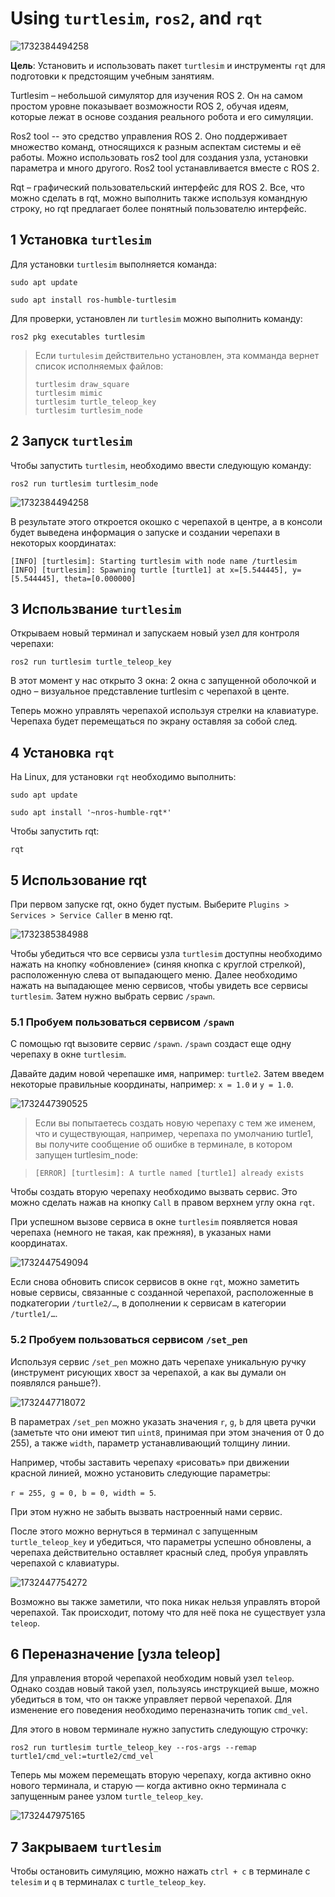 # Using `turtlesim`, `ros2`, and `rqt`

![1732384494258](image/Usingturtlesim,ros2,andrqt/1732384494258.png)

**Цель**: Установить и использовать пакет `turtlesim` и инструменты `rqt` для подготовки к предстоящим учебным занятиям.

Turtlesim – небольшой симулятор для изучения ROS 2. Он на самом простом уровне показывает возможности ROS 2, обучая идеям, которые лежат в основе создания реального робота и его симуляции.

Ros2 tool --  это средство управления ROS 2. Оно поддерживает множество команд, относящихся к разным аспектам системы и её работы. Можно использовать ros2 tool для создания узла, установки параметра и много другого. Ros2 tool устанавливается вместе с ROS 2.

Rqt – графический пользовательский интерфейс для ROS 2. Все, что можно сделать в rqt, можно выполнить также используя командную строку, но rqt предлагает более понятный пользователю интерфейс.

## 1 Установка `turtlesim`

Для установки `turtlesim` выполняется команда:

```shell
sudo apt update

sudo apt install ros-humble-turtlesim
```

Для проверки, установлен ли `turtlesim` можно выполнить команду:

```shell
ros2 pkg executables turtlesim
```

> Если `turtulesim` действительно установлен, эта комманда вернет список исполняемых файлов:
> ```shell
> turtlesim draw_square
> turtlesim mimic
> turtlesim turtle_teleop_key
> turtlesim turtlesim_node
> ```

## 2 Запуск `turtlesim`

Чтобы запустить `turtlesim`, необходимо ввести следующую команду:

```shell
ros2 run turtlesim turtlesim_node
```

![1732384494258](image/Usingturtlesim,ros2,andrqt/1732384494258.png)

В результате этого откроется окошко с черепахой в центре, а в консоли будет выведена информация о запуске и создании черепахи в некоторых координатах:

```shell
[INFO] [turtlesim]: Starting turtlesim with node name /turtlesim
[INFO] [turtlesim]: Spawning turtle [turtle1] at x=[5.544445], y=[5.544445], theta=[0.000000]
```

## 3 Использвание `turtlesim`

Открываем новый терминал и запускаем новый узел для контроля черепахи:

```shell
ros2 run turtlesim turtle_teleop_key
```

В этот момент у нас открыто 3 окна: 2 окна с запущенной оболочкой и одно – визуальное представление turtlesim с черепахой в центе.

Теперь можно управлять черепахой используя стрелки на клавиатуре. Черепаха будет перемещаться по экрану оставляя за собой след.

## 4 Установка `rqt`

На Linux, для установки `rqt` необходимо выполнить:

```shell
sudo apt update

sudo apt install '~nros-humble-rqt*'
```

Чтобы запустить rqt:

```shell
rqt
```

## 5 Использование rqt

При первом запуске rqt, окно будет пустым. Выберите `Plugins > Services > Service Caller` в меню rqt.

![1732385384988](image/Usingturtlesim,ros2,andrqt/1732385384988.png)

Чтобы убедиться что все сервисы узла `turtlesim` доступны необходимо нажать на кнопку «обновление» (синяя кнопка с круглой стрелкой), расположенную слева от выпадающего меню.
Далее необходимо нажать на выпадающее меню сервисов, чтобы увидеть все сервисы `turtlesim`. Затем нужно выбрать сервис `/spawn`.

### 5.1 Пробуем пользоваться сервисом `/spawn`

С помощью rqt вызовите сервис `/spawn`. `/spawn` создаст еще одну черепаху в окне `turtlesim`.

Давайте дадим новой черепашке имя, например: `turtle2`. Затем введем некоторые правильные координаты, например: `x = 1.0` и `y = 1.0`.

![1732447390525](image/Usingturtlesim,ros2,andrqt/1732447390525.png)

> Если вы попытаетесь создать новую черепаху с тем же именем, что и существующая, например, черепаха по умолчанию turtle1, вы получите сообщение об ошибке в терминале, в котором запущен turtlesim_node:

> ```shell
> [ERROR] [turtlesim]: A turtle named [turtle1] already exists
> ```

Чтобы создать вторую черепаху необходимо вызвать сервис. Это можно сделать нажав на кнопку `Call` в правом верхнем углу окна `rqt`.


При успешном вызове сервиса в окне `turtlesim` появляется новая черепаха (немного не такая, как прежняя), в указаных нами координатах.


![1732447549094](image/Usingturtlesim,ros2,andrqt/1732447549094.png)

Если снова обновить список сервисов в окне `rqt`, можно заметить новые сервисы, связанные с созданной черепахой, расположенные в подкатегории `/turtle2/…`, в дополнении к сервисам в категории `/turtle1/…`.

### 5.2 Пробуем пользоваться сервисом `/set_pen`

Используя сервис `/set_pen` можно дать черепахе уникальную ручку (инструмент рисующих хвост за черепахой, а как вы думали он появлялся раньше?). 

![1732447718072](image/Usingturtlesim,ros2,andrqt/1732447718072.png)

В параметрах `/set_pen` можно указать значения `r`, `g`, `b` для цвета ручки (заметьте что они имеют тип `uint8`, принимая при этом значения от 0 до 255), а также `width`, параметр устанавливающий толщину линии.

Например, чтобы заставить черепаху «рисовать» при движении красной линией, можно установить следующие параметры:

`r = 255, g = 0, b = 0, width = 5`.

При этом нужно не забыть вызвать настроенный нами сервис.

После этого можно вернуться в терминал с запущенным `turtle_teleop_key` и убедиться, что параметры успешно обновлены, а черепаха действительно оставляет красный след, пробуя управлять черепахой с клавиатуры.


![1732447754272](image/Usingturtlesim,ros2,andrqt/1732447754272.png)

Возможно вы также заметили, что пока никак нельзя управлять второй черепахой. Так происходит, потому что для неё пока не существует узла `teleop`.

## 6 Переназначение [узла teleop]

Для управления второй черепахой необходим новый узел `teleop`. Однако создав новый такой узел, пользуясь инструкцией выше, можно убедиться в том, что он также управляет первой черепахой. Для изменение его поведения необходимо переназначить топик `cmd_vel`.

Для этого в новом терминале нужно запустить следующую строчку:

```shell
ros2 run turtlesim turtle_teleop_key --ros-args --remap turtle1/cmd_vel:=turtle2/cmd_vel
```

Теперь мы можем перемещать вторую черепаху, когда активно окно нового терминала, и старую — когда активно окно терминала с запущенным ранее узлом `turtle_teleop_key`.

![1732447975165](image/Usingturtlesim,ros2,andrqt/1732447975165.png)

## 7 Закрываем `turtlesim`

Чтобы остановить симуляцию, можно нажать `ctrl + c` в терминале с `telesim` и `q` в терминалах с `turtle_teleop_key`.